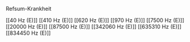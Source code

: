 Refsum-Krankheit

[[40 Hz (E)]]
[[410 Hz (E)]]
[[620 Hz (E)]]
[[970 Hz (E)]]
[[7500 Hz (E)]]
[[20000 Hz (E)]]
[[87500 Hz (E)]]
[[342060 Hz (E)]]
[[635310 Hz (E)]]
[[834450 Hz (E)]]